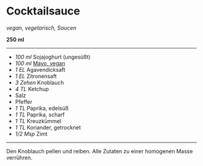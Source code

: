 # Cocktailsauce

*vegan, vegetarisch, Saucen*

**250 ml**

---

- *100 ml* Sojajoghurt (ungesüßt)
- *100 ml* [Mayo, vegan](mayo.md)
- *1 EL* Agavendicksaft
- *1 EL* Zitronensaft
- *3 Zehen* Knoblauch
- *4 TL* Ketchup
- Salz
- Pfeffer
- *1 TL* Paprika, edelsüß
- *1 TL* Paprika, scharf
- *1 TL* Kreuzkümmel
- *1 TL* Koriander, getrocknet
- *1/2 Msp* Zimt

---

Den Knoblauch pellen und reiben. Alle Zutaten zu einer homogenen Masse verrühren.
